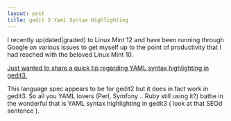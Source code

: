 ```yaml
---
layout: post
title: gedit 3 Yaml Syntax Highlighting
---
```


I recently up(dated|graded) to Linux Mint 12 and have been running through Google on various issues to get myself up to the point of productivity that I had reached with the beloved Linux Mint 10.

[Just wanted to share a quick tip regarding YAML syntax highlighting in gedit3.](http://zoomquiet.org/res/scrapbook/ZqFLOSS/data/20110323184217/index.html)

This language spec appears to be for gedit2 but it does in fact work in gedit3. So all you YAML lovers (Perl, Symfony .. Ruby still using it?) bathe in the wonderful that is YAML syntax highlighting in gedit3 ( look at that SEOd sentence ).
